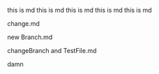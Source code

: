 this is md
this is md
this is md
this is md
this is md

change.md

new Branch.md


changeBranch and TestFile.md

damn


```java

```

